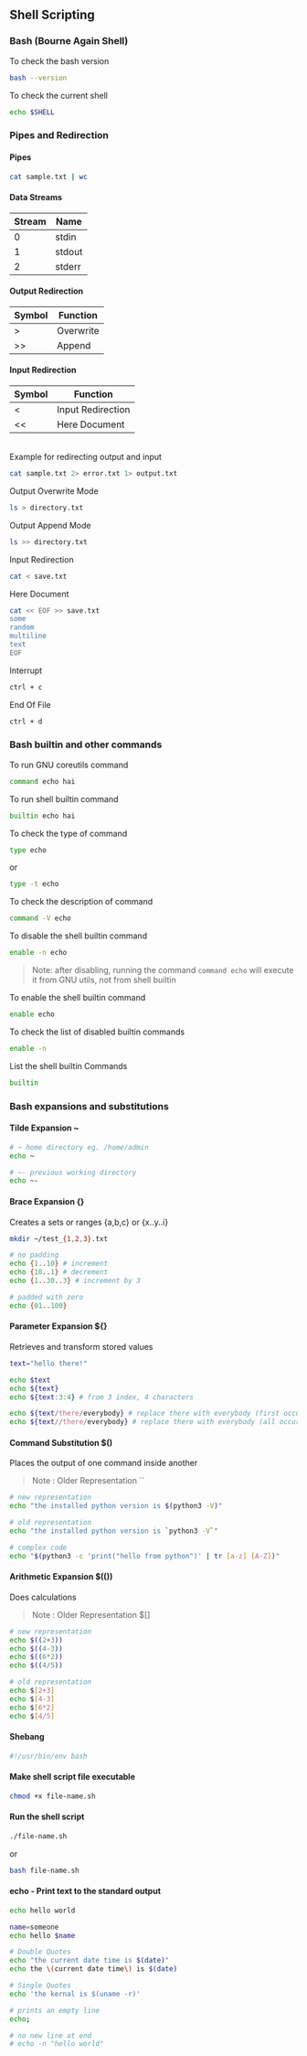 ## Shell Scripting

### Bash (Bourne Again Shell)

To check the bash version
```sh
bash --version
```

To check the current shell
```sh
echo $SHELL
```

### Pipes and Redirection

#### Pipes
```sh
cat sample.txt | wc
```

#### Data Streams

| Stream | Name |
| ------ | ------ |
| 0 | stdin |
| 1 | stdout |
| 2 | stderr |

#### Output Redirection

| Symbol | Function |
| ------ | ------ |
| > | Overwrite |
| >> | Append |

#### Input Redirection
| Symbol | Function |
| ------ | ------ |
| < | Input Redirection |
| << | Here Document |

<br>
Example for redirecting output and input

```sh
cat sample.txt 2> error.txt 1> output.txt
```

Output Overwrite Mode
```sh
ls > directory.txt
```

Output Append Mode
```sh
ls >> directory.txt
```

Input Redirection
```sh
cat < save.txt
```

Here Document
```sh
cat << EOF >> save.txt
some
random
multiline
text
EOF
```

Interrupt
```sh
ctrl + c 
```

End Of File
```sh
ctrl + d
```

### Bash builtin and other commands

To run GNU coreutils command
```sh
command echo hai
```

To run shell builtin command
```sh
builtin echo hai
```

To check the type of command
```sh
type echo
```
or 
```sh
type -t echo
```

To check the description of command
```sh
command -V echo
```

To disable the shell builtin command 
```sh
enable -n echo
```
> Note: after disabling, running the command `command echo` will execute it from GNU utils, not from shell builtin

To enable the shell builtin command
```sh
enable echo
```

To check the list of disabled builtin commands
```sh
enable -n
```

List the shell builtin Commands
```sh
builtin
```

### Bash expansions and substitutions

#### Tilde Expansion ~

```sh
# ~ home directory eg. /home/admin
echo ~
```

```sh
# ~- previous working directory
echo ~-
```

#### Brace Expansion {}

Creates a sets or ranges
{a,b,c} or {x..y..i}

```sh
mkdir ~/test_{1,2,3}.txt
```

```sh
# no padding
echo {1..10} # increment
echo {10..1} # decrement
echo {1..30..3} # increment by 3

# padded with zero 
echo {01..100}
```

#### Parameter Expansion ${}
Retrieves and transform stored values

```sh
text="hello there!"

echo $text
echo ${text}
echo ${text:3:4} # from 3 index, 4 characters

echo ${text/there/everybody} # replace there with everybody (first occurrence)
echo ${text//there/everybody} # replace there with everybody (all occurrence)
```

#### Command Substitution $() 
Places the output of one command inside another <br>
> Note : Older Representation ``

```sh
# new representation
echo "the installed python version is $(python3 -V)"
```

```sh
# old representation
echo "the installed python version is `python3 -V`"
```

```sh
# complex code
echo "$(python3 -c 'print("hello from python")' | tr [a-z] [A-Z])"
```

#### Arithmetic Expansion $(())
Does calculations <br>
> Note : Older Representation $[]

```sh
# new representation
echo $((2+3))
echo $((4-3))
echo $((6*2))
echo $((4/5))
```

```sh
# old representation
echo $[2+3]
echo $[4-3]
echo $[6*2]
echo $[4/5]
```

#### Shebang

```sh
#!/usr/bin/env bash
```

#### Make shell script file executable 
```sh
chmod +x file-name.sh
```

#### Run the shell script
```sh
./file-name.sh
```
or

```sh
bash file-name.sh
```

#### echo - Print text to the standard output
```sh
echo hello world

name=someone
echo hello $name

# Double Quotes
echo "the current date time is $(date)"
echo the \(current date time\) is $(date)

# Single Quotes
echo 'the kernal is $(uname -r)'

# prints an empty line
echo;

# no new line at end
# echo -n "hello world"
```

